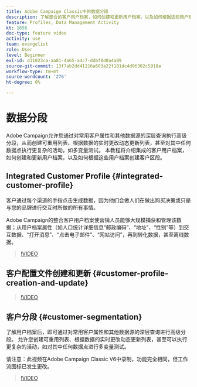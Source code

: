 ```yaml
---
title: Adobe Campaign Classic中的数据分段
description: 了解整合的客户用户档案，如何创建和更新用户档案，以及如何根据这些用户档案创建客户区段。
feature: Profiles, Data Management Activity
kt: 1656
doc-type: feature video
activity: use
team: evangelist
role: User
level: Beginner
exl-id: d31023ca-aa81-4a65-a4c7-ddbf0d0a4a99
source-git-commit: 13f7ab2dd41216a603a22f181dc4d06302c5918a
workflow-type: tm+mt
source-wordcount: '276'
ht-degree: 0%

---
```


# 数据分段

Adobe Campaign允许您通过对常用客户属性和其他数据源的深层查询执行高级分段，从而创建可重用列表、根据数据的实时更改动态更新列表，甚至对其中任何数据点执行更复杂的活动，如多变量测试。 本教程将介绍集成的客户用户档案，如何创建和更新用户档案，以及如何根据这些用户档案创建客户区段。

## Integrated Customer Profile {#integrated-customer-profile}

客户通过每个渠道的手指点击生成数据，因为他们会做人们在做出购买决策或只是与您的品牌进行交互时所做的所有事情。

Adobe Campaign的整合客户用户档案使营销人员能够大规模捕获和管理该数据；从用户档案属性（如人口统计详细信息“邮政编码”、“地址”、“性别”等）到交互数据、“打开消息”、“点击电子邮件”、“网站访问”，再到转化数据，甚至离线数据。

>[!VIDEO](https://video.tv.adobe.com/v/23629?quality=12&learn=on)

## 客户配置文件创建和更新 {#customer-profile-creation-and-update}

>[!VIDEO](https://video.tv.adobe.com/v/23632?quality=12&learn=on)

## 客户分段  {#customer-segmentation}

了解用户档案后，即可通过对常用客户属性和其他数据源的深层查询进行高级分段。 允许您创建可重用列表、根据数据的实时更改动态更新列表，甚至可以执行更复杂的活动，如对其中任何数据点进行多变量测试。

请注意：此视频在Adobe Campaign Classic V6中录制，功能完全相同，但工作流图标已发生更改。

>[!VIDEO](https://video.tv.adobe.com/v/23635?quality=12&learn=on)

